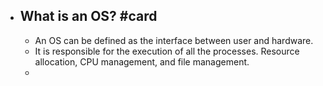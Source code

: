 - ## What is an OS? #card
	- An OS can be defined as the interface between user and hardware.
	- It is responsible for the execution of all the processes. Resource allocation, CPU management, and file management.
	-